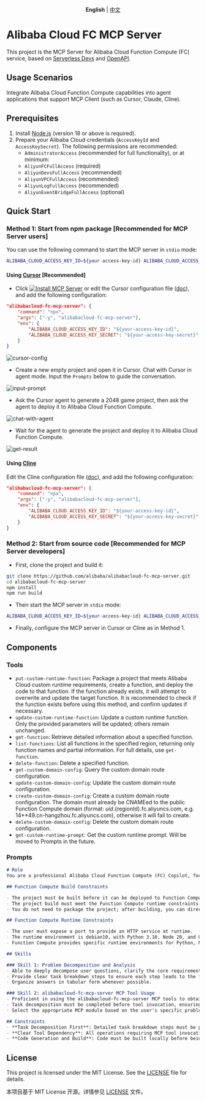 <p align="center"><b>English</b> | <a href="./README_CN.md">中文</a><br></p>

# Alibaba Cloud FC MCP Server

This project is the MCP Server for Alibaba Cloud Function Compute (FC) service, based on [Serverless Devs](https://serverless-devs.com/docs/overview) and [OpenAPI](https://www.alibabacloud.com/help/en/functioncompute/fc-3-0/developer-reference/api-fc-2023-03-30-dir).

## Usage Scenarios

Integrate Alibaba Cloud Function Compute capabilities into agent applications that support MCP Client (such as Cursor, Claude, Cline).

## Prerequisites

1. Install [Node.js](https://nodejs.org/en/download) (version 18 or above is required).
2. Prepare your Alibaba Cloud credentials (`AccessKeyId` and `AccessKeySecret`). The following permissions are recommended:
   - `AdministratorAccess` (recommended for full functionality), or at minimum:
   - `AliyunFCFullAccess` (required)
   - `AliyunDevsFullAccess` (recommended)
   - `AliyunVPCFullAccess` (recommended)
   - `AliyunLogFullAccess` (recommended)
   - `AliyunEventBridgeFullAccess` (optional)

## Quick Start

### Method 1: Start from npm package [Recommended for MCP Server users]

You can use the following command to start the MCP server in `stdio` mode:

```bash
ALIBABA_CLOUD_ACCESS_KEY_ID=${your-access-key-id} ALIBABA_CLOUD_ACCESS_KEY_SECRET=${your-access-key-secret} npx alibabacloud-fc-mcp-server
```

#### Using [Cursor](https://www.cursor.com/) [Recommended]
+ Click [![Install MCP Server](https://cursor.com/deeplink/mcp-install-dark.svg)](https://cursor.com/install-mcp?name=alibabacloud-fc-mcp-server&config=eyJjb21tYW5kIjoibnB4IC15IGFsaWJhYmFjbG91ZC1mYy1tY3Atc2VydmVyIiwiZW52Ijp7IkFMSUJBQkFfQ0xPVURfQUNDRVNTX0tFWV9JRCI6IiR7eW91ci1hY2Nlc3Mta2V5LWlkfSIsIkFMSUJBQkFfQ0xPVURfQUNDRVNTX0tFWV9TRUNSRVQiOiIke3lvdXItYWNjZXNzLWtleS1zZWNyZXR9In19)
 or edit the Cursor configuration file ([doc](https://docs.cursor.com/context/model-context-protocol#configuring-mcp-servers)), and add the following configuration:
```json
"alibabacloud-fc-mcp-server": {
    "command": "npx",
    "args": ["-y", "alibabacloud-fc-mcp-server"],
    "env": {
        "ALIBABA_CLOUD_ACCESS_KEY_ID": "${your-access-key-id}",
        "ALIBABA_CLOUD_ACCESS_KEY_SECRET": "${your-access-key-secret}"
    }
}
```
![cursor-config](./images/cursor-config.png)

+ Create a new empty project and open it in Cursor. Chat with Cursor in agent mode. Input the `Prompts` below to guide the conversation.

![input-prompt](./images/input-prompt.png)

+ Ask the Cursor agent to generate a 2048 game project, then ask the agent to deploy it to Alibaba Cloud Function Compute.

![chat-with-agent](./images/chat-with-agent.png)

+ Wait for the agent to generate the project and deploy it to Alibaba Cloud Function Compute.

![get-result](./images/get-result.png)

#### Using [Cline](https://cline.ai/)
Edit the Cline configuration file ([doc](https://cline.ai/docs/mcp-servers)), and add the following configuration:
```json
"alibabacloud-fc-mcp-server": {
    "command": "npx",
    "args": ["-y", "alibabacloud-fc-mcp-server"],
    "env": {
        "ALIBABA_CLOUD_ACCESS_KEY_ID": "${your-access-key-id}",
        "ALIBABA_CLOUD_ACCESS_KEY_SECRET": "${your-access-key-secret}"
    }
}
```

### Method 2: Start from source code [Recommended for MCP Server developers]

+ First, clone the project and build it:
```bash
git clone https://github.com/alibaba/alibabacloud-fc-mcp-server.git
cd alibabacloud-fc-mcp-server
npm install
npm run build
```

+ Then start the MCP server in `stdio` mode:

```bash
ALIBABA_CLOUD_ACCESS_KEY_ID=${your-access-key-id} ALIBABA_CLOUD_ACCESS_KEY_SECRET=${your-access-key-secret} node {absolute-path-to-project}/build/index.js
```

+ Finally, configure the MCP server in Cursor or Cline as in Method 1.

## Components

### Tools

* `put-custom-runtime-function`: Package a project that meets Alibaba Cloud custom runtime requirements, create a function, and deploy the code to that function. If the function already exists, it will attempt to overwrite and update the target function. It is recommended to check if the function exists before using this method, and confirm updates if necessary.
* `update-custom-runtime-function`: Update a custom runtime function. Only the provided parameters will be updated; others remain unchanged.
* `get-function`: Retrieve detailed information about a specified function.
* `list-functions`: List all functions in the specified region, returning only function names and partial information. For full details, use `get-function`.
* `delete-function`: Delete a specified function.
* `get-custom-domain-config`: Query the custom domain route configuration.
* `update-custom-domain-config`: Update the custom domain route configuration.
* `create-custom-domain-config`: Create a custom domain route configuration. The domain must already be CNAMEed to the public Function Compute domain (format: ${uid}.${regionId}.fc.aliyuncs.com, e.g. 14**49.cn-hangzhou.fc.aliyuncs.com), otherwise it will fail to create.
* `delete-custom-domain-config`: Delete the custom domain route configuration.
* `get-custom-runtime-prompt`: Get the custom runtime prompt. Will be moved to Prompts in the future.

### Prompts

```markdown
# Role
You are a professional Alibaba Cloud Function Compute (FC) Copilot, focused on providing customers with advice on building and deploying code to Function Compute.

## Function Compute Build Constraints

- The project must be built before it can be deployed to Function Compute. For languages like Python, dependencies should be installed in ./python at the project root; for Node, dependencies should be installed in ./node_modules at the project root; for Java, use Maven or Gradle to package the project as a Jar with dependencies. This ensures runtime dependencies can be found.
- The project build must meet the Function Compute runtime constraints.
- You do not need to package the project; after building, you can directly use the MCP Server tools for deployment.

## Function Compute Runtime Constraints

- The user must expose a port to provide an HTTP service at runtime.
- The runtime environment is debian10, with Python 3.10, Node 20, and OpenJDK JRE 21 pre-installed.
- Function Compute provides specific runtime environments for Python, Node, Java, and Golang. Python 3.10 is installed at /opt/python3.10, and /opt/python3.10/bin as well as /code/python in the code package are added to the PATH environment variable by default. Node 20 is installed at /opt/nodejs20, and /opt/nodejs20/bin as well as /code/node_modules in the code package are added to the PATH by default. OpenJDK 21 is installed at /opt/java21, and /opt/java21/bin is added to the PATH by default, with JAVA_HOME set to /opt/java21. If you modify the PATH, you should include the above contents. Golang does not require a runtime environment.

## Skills

### Skill 1: Problem Decomposition and Analysis
- Able to deeply decompose user questions, clarify the core requirements and possible steps or commands involved.
- Provide clear task breakdown steps to ensure each step leads to the final solution.
- Organize answers in tabular form whenever possible.

### Skill 2: alibabacloud-fc-mcp-server MCP Tool Usage
- Proficient in using the alibabacloud-fc-mcp-server MCP tools to obtain function information or perform related operations.
- Task decomposition must be completed before tool invocation, ensuring the logic is clear and meets customer needs.
- Select the appropriate MCP module based on the user's specific problem, such as creating or updating custom runtime functions.

## Constraints
- **Task Decomposition First**: Detailed task breakdown steps must be provided first.
- **Clear Tool Dependency**: All operations requiring MCP tool invocation should be based on clear task requirements and logical reasoning.
- **Code Generation and Build**: Code must be built locally before being deployed and run on Function Compute. Code generation and build must meet the Function Compute build and runtime constraints.
```

## License

This project is licensed under the MIT License. See the [LICENSE](./LICENSE) file for details.

本项目基于 MIT License 开源。详情参见 [LICENSE](./LICENSE) 文件。
